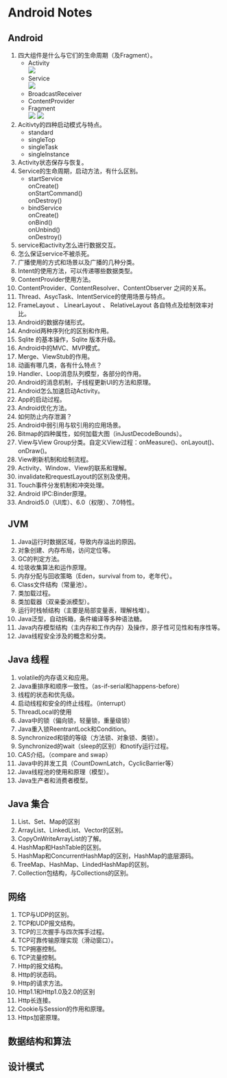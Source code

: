 # Android Notes
##  Android
1.  四大组件是什么与它们的生命周期（及Fragment）。
    * Activity  
    ![](./img/lifecycle_activity.jpg)
    * Service  
    ![](./img/lifecycle_service.jpg)
    * BroadcastReceiver
    * ContentProvider
    * Fragment  
    ![](./img/lifecycle_fragment.png)
    ![](./img/lifecycle_fragment_with_activity.png)
2.  Acitivty的四种启动模式与特点。
    * standard
    * singleTop
    * singleTask
    * singleInstance
3.  Activity状态保存与恢复。
4.  Service的生命周期，启动方法，有什么区别。
    * startService  
      onCreate()  
      onStartCommand()  
      onDestroy()  
    * bindService  
      onCreate()  
      onBind()  
      onUnbind()  
      onDestroy()  
5.  service和activity怎么进行数据交互。
6.  怎么保证service不被杀死。
7.  广播使用的方式和场景以及广播的几种分类。
8.  Intent的使用方法，可以传递哪些数据类型。
9.  ContentProvider使用方法。
10. ContentProvider、ContentResolver、ContentObserver 之间的关系。
11. Thread、AsycTask、IntentService的使用场景与特点。
12. FrameLayout 、 LinearLayout 、 RelativeLayout 各自特点及绘制效率对比。
13. Android的数据存储形式。
14. Android两种序列化的区别和作用。
15. Sqlite 的基本操作，Sqlite 版本升级。
16. Android中的MVC、MVP模式。
17. Merge、ViewStub的作用。
18. 动画有哪几类，各有什么特点？
19. Handler、Loop消息队列模型，各部分的作用。
20. Android的消息机制，子线程更新UI的方法和原理。
21. Android怎么加速启动Activity。
22. App的启动过程。
23. Android优化方法。
24. 如何防止内存泄漏？
25. Android中弱引用与软引用的应用场景。
26. Bitmap的四种属性，如何加载大图（inJustDecodeBounds）。
27. View与View Group分类。自定义View过程：onMeasure()、onLayout()、onDraw()。
28. View刷新机制和绘制流程。
29. Activity、Window、View的联系和理解。
30. invalidate和requestLayout的区别及使用。
31. Touch事件分发机制和冲突处理。
32. Android IPC:Binder原理。
33. Android5.0（UI库）、6.0（权限）、7.0特性。

##  JVM
1.  Java运行时数据区域，导致内存溢出的原因。
2.  对象创建、内存布局，访问定位等。
3.  GC的判定方法。
4.  垃圾收集算法和运作原理。
5.  内存分配与回收策略（Eden，survival from to，老年代）。
6.  Class文件结构（常量池）。
7.  类加载过程。
8.  类加载器（双亲委派模型）。
9.  运行时栈帧结构（主要是局部变量表，理解栈堆）。
10. Java泛型，自动拆箱，条件编译等多种语法糖。
11. Java内存模型结构（主内存和工作内存）及操作，原子性可见性和有序性等。
12. Java线程安全涉及的概念和分类。

##  Java 线程
1.  volatile的内存语义和应用。
2.  Java重排序和顺序一致性。（as-if-serial和happens-before）
3.  线程的状态和优先级。
4.  启动线程和安全的终止线程。（interrupt）
5.  ThreadLocal的使用
6.  Java中的锁（偏向锁，轻量锁，重量级锁）
7.  Java重入锁ReentrantLock和Condition。
8.  Synchronized和锁的等级（方法锁、对象锁、类锁）。
9.  Synchronized的wait（sleep的区别）和notify运行过程。
10. CAS介绍。（compare and swap）
11. Java中的并发工具（CountDownLatch，CyclicBarrier等）
12. Java线程池的使用和原理（模型）。
13. Java生产者和消费者模型。

##  Java 集合
1.  List、Set、Map的区别
2.  ArrayList、LinkedList、Vector的区别。
3.  CopyOnWriteArrayList的了解。
4.  HashMap和HashTable的区别。
5.  HashMap和ConcurrentHashMap的区别，HashMap的底层源码。
6.  TreeMap、HashMap、LindedHashMap的区别。
7.  Collection包结构，与Collections的区别。

##  网络
1.  TCP与UDP的区别。
2.  TCP和UDP报文结构。
3.  TCP的三次握手与四次挥手过程。
4.  TCP可靠传输原理实现（滑动窗口）。
5.  TCP拥塞控制。
6.  TCP流量控制。
7.  Http的报文结构。
8.  Http的状态码。
9.  Http的请求方法。
10. Http1.1和Http1.0及2.0的区别
11. Http长连接。
12. Cookie与Session的作用和原理。
13. Https加密原理。

##  数据结构和算法
##  设计模式
